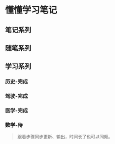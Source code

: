 # 懂懂学习笔记

## 笔记系列
## 随笔系列
## 学习系列
### 历史-完成
### 驾驶-完成
### 医学-完成
### 数学-待



> 跟着步骤同步更新、输出，时间长了也可以同频。